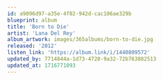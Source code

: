 ```yaml
---
id: a9096d97-a35e-4f02-942d-cac106ae329b
blueprint: album
title: 'Born to Die'
artist: 'Lana Del Rey'
album_artwork: images/365albums/born-to-die.jpg
released: '2012'
listen_link: 'https://album.link/i/1440809572'
updated_by: 7714844a-1d73-4720-9a32-72b763882513
updated_at: 1716771093
---
```

